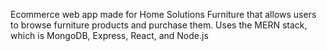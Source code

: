 Ecommerce web app made for Home Solutions Furniture that allows users to browse furniture products and purchase them. 
Uses the MERN stack, which is MongoDB, Express, React, and Node.js 
